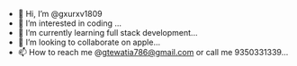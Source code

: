 - 👋 Hi, I’m @gxurxv1809
- 👀 I’m interested in coding ...
- 🌱 I’m currently learning full stack development...
- 💞️ I’m looking to collaborate on apple...
- 📫 How to reach me @gtewatia786@gmail.com or call me 9350331339...

<!---
gxurxv1809/gxurxv1809 is a ✨ special ✨ repository because its `README.md` (this file) appears on your GitHub profile.
You can click the Preview link to take a look at your changes.
--->
